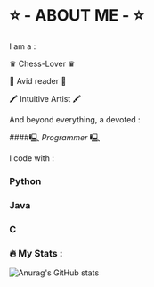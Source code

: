 # ⭐ - ABOUT ME - ⭐

I am a : 

♛ Chess-Lover ♛  

📰 Avid reader 📰  

🖍️ Intuitive Artist 🖍️  



And beyond everything, a devoted :  
  
####🖳 *Programmer* 🖳 

I code with : 

 ### Python

 ### Java

 ### C



### :fire: My Stats :
![Anurag's GitHub stats](https://github-readme-stats.vercel.app/api?username=HayetFer&show_icons=true&theme=radical)
